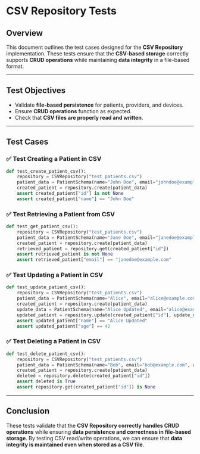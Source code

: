# **CSV Repository Tests**

## **Overview**
This document outlines the test cases designed for the **CSV Repository** implementation. These tests ensure that the **CSV-based storage** correctly supports **CRUD operations** while maintaining **data integrity** in a file-based format.

---

## **Test Objectives**
- Validate **file-based persistence** for patients, providers, and devices.
- Ensure **CRUD operations** function as expected.
- Check that **CSV files are properly read and written**.

---

## **Test Cases**
### **✅ Test Creating a Patient in CSV**
```python
def test_create_patient_csv():
    repository = CSVRepository("test_patients.csv")
    patient_data = PatientSchema(name="John Doe", email="johndoe@example.com", age=30, active=True)
    created_patient = repository.create(patient_data)
    assert created_patient["id"] is not None
    assert created_patient["name"] == "John Doe"
```

### **✅ Test Retrieving a Patient from CSV**
```python
def test_get_patient_csv():
    repository = CSVRepository("test_patients.csv")
    patient_data = PatientSchema(name="Jane Doe", email="janedoe@example.com", age=28, active=True)
    created_patient = repository.create(patient_data)
    retrieved_patient = repository.get(created_patient["id"])
    assert retrieved_patient is not None
    assert retrieved_patient["email"] == "janedoe@example.com"
```

### **✅ Test Updating a Patient in CSV**
```python
def test_update_patient_csv():
    repository = CSVRepository("test_patients.csv")
    patient_data = PatientSchema(name="Alice", email="alice@example.com", age=40, active=True)
    created_patient = repository.create(patient_data)
    update_data = PatientSchema(name="Alice Updated", email="alice@example.com", age=42, active=False)
    updated_patient = repository.update(created_patient["id"], update_data)
    assert updated_patient["name"] == "Alice Updated"
    assert updated_patient["age"] == 42
```

### **✅ Test Deleting a Patient in CSV**
```python
def test_delete_patient_csv():
    repository = CSVRepository("test_patients.csv")
    patient_data = PatientSchema(name="Bob", email="bob@example.com", age=50, active=True)
    created_patient = repository.create(patient_data)
    deleted = repository.delete(created_patient["id"])
    assert deleted is True
    assert repository.get(created_patient["id"]) is None
```

---

## **Conclusion**
These tests validate that the **CSV Repository correctly handles CRUD operations** while ensuring **data persistence and correctness in file-based storage**. By testing CSV read/write operations, we can ensure that **data integrity is maintained even when stored as a CSV file**.

